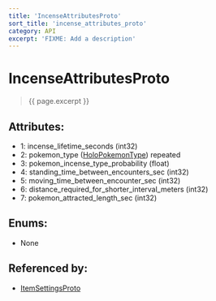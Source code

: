 ```yaml
---
title: 'IncenseAttributesProto'
sort_title: 'incense_attributes_proto'
category: API
excerpt: 'FIXME: Add a description'
---
```


[comment]: <> (THIS PART IS GENERATED - AKA DON'T EDIT THIS PART MANUALLY)

# IncenseAttributesProto

> {{ page.excerpt }}

## Attributes:

- 1: incense_lifetime_seconds (int32)
- 2: pokemon_type ([HoloPokemonType](../../enums/HoloPokemonType/)) repeated
- 3: pokemon_incense_type_probability (float)
- 4: standing_time_between_encounters_sec (int32)
- 5: moving_time_between_encounter_sec (int32)
- 6: distance_required_for_shorter_interval_meters (int32)
- 7: pokemon_attracted_length_sec (int32)

## Enums:

- None

## Referenced by:

- [ItemSettingsProto](../ItemSettingsProto/)

[comment]: <> (YOU CAN EDIT AFTER THIS)
